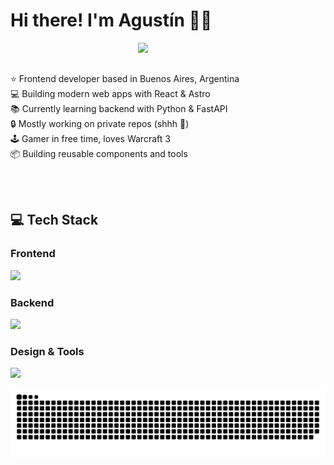 # Hi there! I'm Agustín 👋👾

<img align="right" src="https://media2.giphy.com/media/v1.Y2lkPTc5MGI3NjExNWNiMHdlMDR0cG9mZnltNjRhdmh0cjFmdjN2bG5vY2ZhZXhhbjJ2NyZlcD12MV9pbnRlcm5hbF9naWZfYnlfaWQmY3Q9Zw/4oMoIbIQrvCjm/giphy.gif" width="300" />

<br></br>

⭐ Frontend developer based in Buenos Aires, Argentina  
💻 Building modern web apps with React & Astro  
📚 Currently learning backend with Python & FastAPI  
🔒 Mostly working on private repos (shhh 🤫)  
🕹️ Gamer in free time, loves Warcraft 3  
📦 Building reusable components and tools  

<br> </br>









## 💻 Tech Stack

<p >
  <h3>Frontend</h3>
  <img src="https://skillicons.dev/icons?i=js,ts,react,astro,nextjs,tailwind,html,css" />
</p>

<p >
  <h3>Backend</h3>
  <img src="https://skillicons.dev/icons?i=python,fastapi,postgresql,postman" />
</p>

<p>
  <h3>Design & Tools</h3>
  <img src="https://skillicons.dev/icons?i=figma,ps,ai,notion,supabase" />
</p>



![snake](assets/snake.svg)

<!--
**agustin-gauna/agustin-gauna** is a ✨ _special_ ✨ repository because its `README.md` (this file) appears on your GitHub profile.

Here are some ideas to get you started:

- 🔭 I’m currently working on ...
- 🌱 I’m currently learning ...
- 👯 I’m looking to collaborate on ...
- 🤔 I’m looking for help with ...
- 💬 Ask me about ...
- 📫 How to reach me: ...
- 😄 Pronouns: ...
- ⚡ Fun fact: ...
-->
